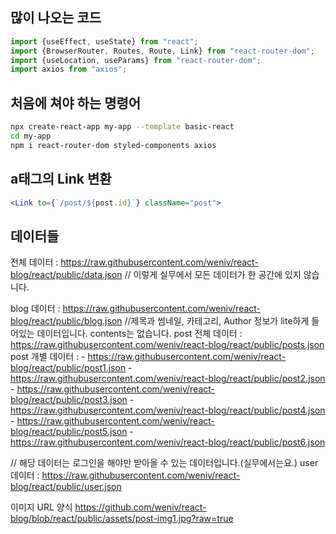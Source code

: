 ## 많이 나오는 코드

```js
import {useEffect, useState} from "react";
import {BrowserRouter, Routes, Route, Link} from "react-router-dom";
import {useLocation, useParams} from "react-router-dom";
import axios from "axios";
```

## 처음에 쳐야 하는 명령어

```bash
npx create-react-app my-app --template basic-react
cd my-app
npm i react-router-dom styled-components axios
```

## a태그의 Link 변환

```jsx
<Link to={`/post/${post.id}`} className="post">
```

## 데이터들

전체 데이터 : https://raw.githubusercontent.com/weniv/react-blog/react/public/data.json
// 이렇게 실무에서 모든 데이터가 한 공간에 있지 않습니다.

blog 데이터 : https://raw.githubusercontent.com/weniv/react-blog/react/public/blog.json
//제목과 썸네일, 카테고리, Author 정보가 lite하게 들어있는 데이터입니다. contents는 없습니다.
post 전체 데이터 : https://raw.githubusercontent.com/weniv/react-blog/react/public/posts.json
post 개별 데이터 : - https://raw.githubusercontent.com/weniv/react-blog/react/public/post1.json - https://raw.githubusercontent.com/weniv/react-blog/react/public/post2.json - https://raw.githubusercontent.com/weniv/react-blog/react/public/post3.json - https://raw.githubusercontent.com/weniv/react-blog/react/public/post4.json - https://raw.githubusercontent.com/weniv/react-blog/react/public/post5.json - https://raw.githubusercontent.com/weniv/react-blog/react/public/post6.json

// 해당 데이터는 로그인을 해야만 받아올 수 있는 데이터입니다.(실무에서는요.)
user 데이터 : https://raw.githubusercontent.com/weniv/react-blog/react/public/user.json

이미지 URL 양식
https://github.com/weniv/react-blog/blob/react/public/assets/post-img1.jpg?raw=true
